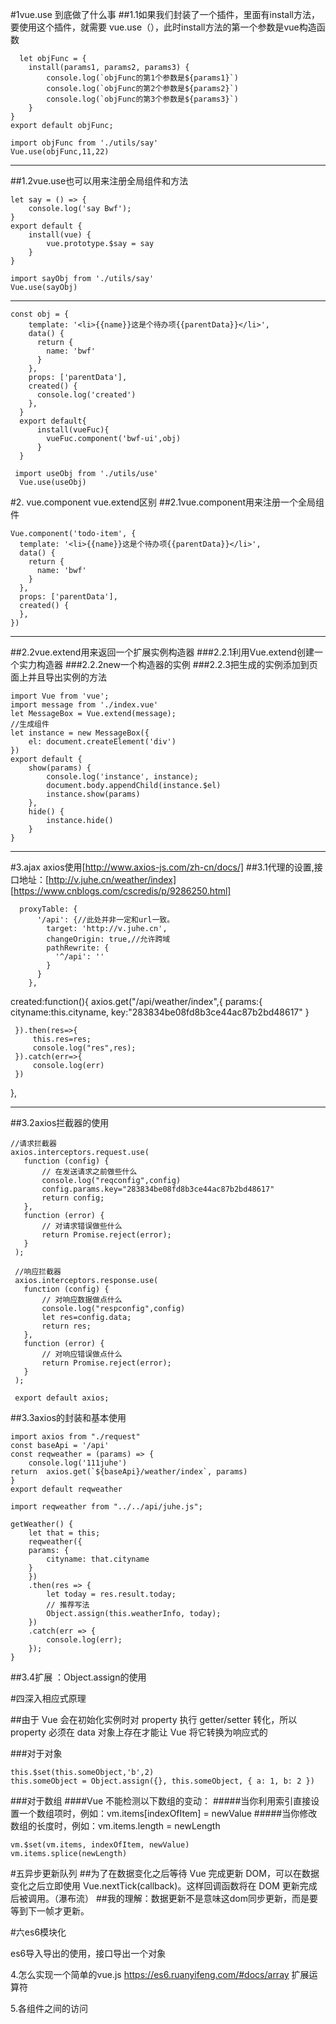 #1vue.use 到底做了什么事
##1.1如果我们封装了一个插件，里面有install方法，要使用这个插件，就需要         vue.use（），此时install方法的第一个参数是vue构造函数
```
  let objFunc = {
    install(params1, params2, params3) {
        console.log(`objFunc的第1个参数是${params1}`)
        console.log(`objFunc的第2个参数是${params2}`)
        console.log(`objFunc的第3个参数是${params3}`)
    }
}
export default objFunc;
```


```
import objFunc from './utils/say'
Vue.use(objFunc,11,22)
```
--------------------------------------------------------------

##1.2vue.use也可以用来注册全局组件和方法
```
let say = () => {
    console.log('say Bwf');
}
export default {
    install(vue) {
        vue.prototype.$say = say
    }
}
```

```
import sayObj from './utils/say'
Vue.use(sayObj)
```

----------------------------------------------------------------
```
const obj = {
    template: '<li>{{name}}这是个待办项{{parentData}}</li>',
    data() {
      return {
        name: 'bwf'
      }
    },
    props: ['parentData'],
    created() {
      console.log('created')
    },
  }
  export default{
      install(vueFuc){
        vueFuc.component('bwf-ui',obj)
      }
  }
  ```

```
 import useObj from './utils/use'
  Vue.use(useObj)
  ```

#2. vue.component vue.extend区别
##2.1vue.component用来注册一个全局组件
```
Vue.component('todo-item', {
  template: '<li>{{name}}这是个待办项{{parentData}}</li>',
  data() {
    return {
      name: 'bwf'
    }
  },
  props: ['parentData'],
  created() {
  },
})
```

--------------------------------------------------------
##2.2vue.extend用来返回一个扩展实例构造器
###2.2.1利用Vue.extend创建一个实力构造器
###2.2.2new一个构造器的实例
###2.2.3把生成的实例添加到页面上并且导出实例的方法


```
import Vue from 'vue';
import message from './index.vue'
let MessageBox = Vue.extend(message);
//生成组件
let instance = new MessageBox({
    el: document.createElement('div')
})
export default {
    show(params) {
        console.log('instance', instance);
        document.body.appendChild(instance.$el)
        instance.show(params)
    },
    hide() {
        instance.hide()
    }
}
```

--------------------------------------------------------

#3.ajax  axios使用[http://www.axios-js.com/zh-cn/docs/]
##3.1代理的设置,接口地址：[http://v.juhe.cn/weather/index]
[https://www.cnblogs.com/cscredis/p/9286250.html]

```
  proxyTable: {
      '/api': {//此处并非一定和url一致。
        target: 'http://v.juhe.cn',
        changeOrigin: true,//允许跨域
        pathRewrite: {
          '^/api': ''
        }
      }
    },

```
 created:function(){
     axios.get("/api/weather/index",{
         params:{
             cityname:this.cityname,
             key:"283834be08fd8b3ce44ac87b2bd48617"
         }

     }).then(res=>{
         this.res=res;
         console.log("res",res);
     }).catch(err=>{
         console.log(err)
     })
 },


 -----------------------------------------------------------------
 ##3.2axios拦截器的使用
 ```
 //请求拦截器
axios.interceptors.request.use(
    function (config) {
        // 在发送请求之前做些什么
        console.log("reqconfig",config)
        config.params.key="283834be08fd8b3ce44ac87b2bd48617"
        return config;
    },
    function (error) {
        // 对请求错误做些什么
        return Promise.reject(error);
    }
  );
  
  //响应拦截器
  axios.interceptors.response.use(
    function (config) {
        // 对响应数据做点什么
        console.log("respconfig",config)
        let res=config.data;
        return res;
    },
    function (error) {
        // 对响应错误做点什么
        return Promise.reject(error);
    }
  );

  export default axios;
  ```

##3.3axios的封装和基本使用
```
import axios from "./request"
const baseApi = '/api'
const reqweather = (params) => {
    console.log('111juhe')
return  axios.get(`${baseApi}/weather/index`, params)
}
export default reqweather
```


```
import reqweather from "../../api/juhe.js";

getWeather() {
    let that = this;
    reqweather({
    params: {
        cityname: that.cityname
    }
    })
    .then(res => {
        let today = res.result.today;
        // 推荐写法
        Object.assign(this.weatherInfo, today);
    })
    .catch(err => {
        console.log(err);
    });
}
```

##3.4扩展 ：Object.assign的使用


#四深入相应式原理

##由于 Vue 会在初始化实例时对 property 执行 getter/setter 转化，所以 property 必须在 data 对象上存在才能让 Vue 将它转换为响应式的

###对于对象
```
this.$set(this.someObject,'b',2)
this.someObject = Object.assign({}, this.someObject, { a: 1, b: 2 })
```
###对于数组
####Vue 不能检测以下数组的变动：
#####当你利用索引直接设置一个数组项时，例如：vm.items[indexOfItem] = newValue
#####当你修改数组的长度时，例如：vm.items.length = newLength

```
vm.$set(vm.items, indexOfItem, newValue)
vm.items.splice(newLength)
```


#五异步更新队列
##为了在数据变化之后等待 Vue 完成更新 DOM，可以在数据变化之后立即使用 Vue.nextTick(callback)。这样回调函数将在 DOM 更新完成后被调用。（瀑布流）
##我的理解：数据更新不是意味这dom同步更新，而是要等到下一帧才更新。


#六es6模块化

es6导入导出的使用，接口导出一个对象

4.怎么实现一个简单的vue.js 
https://es6.ruanyifeng.com/#docs/array  扩展运算符

5.各组件之间的访问
